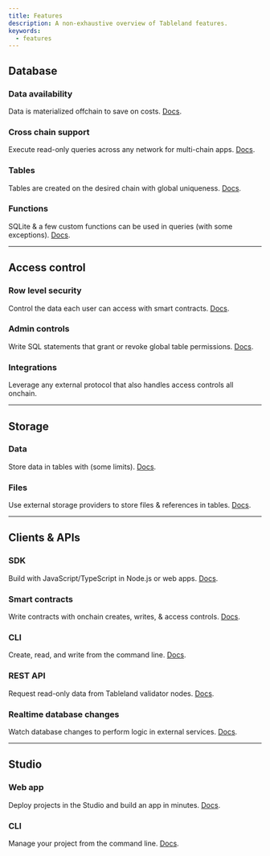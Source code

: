 ```yaml
---
title: Features
description: A non-exhaustive overview of Tableland features.
keywords:
  - features
---
```


## Database

### Data availability

Data is materialized offchain to save on costs. [Docs](/fundamentals/architecture/protocol-design).

### Cross chain support

Execute read-only queries across any network for multi-chain apps. [Docs](/fundamentals/supported-chains).

### Tables

Tables are created on the desired chain with global uniqueness. [Docs](/fundamentals/architecture/table-token).

### Functions

SQLite & a few custom functions can be used in queries (with some exceptions). [Docs](/sql/functions).

---

## Access control

### Row level security

Control the data each user can access with smart contracts. [Docs](/smart-contracts/controller).

### Admin controls

Write SQL statements that grant or revoke global table permissions. [Docs](/sql/access-control).

### Integrations

Leverage any external protocol that also handles access controls all onchain.

---

## Storage

### Data

Store data in tables with (some limits). [Docs](/fundamentals/limits).

### Files

Use external storage providers to store files & references in tables. [Docs](/playbooks/integrations/ipfs).

---

## Clients & APIs

### SDK

Build with JavaScript/TypeScript in Node.js or web apps. [Docs](/sdk).

### Smart contracts

Write contracts with onchain creates, writes, & access controls. [Docs](/smart-contracts).

### CLI

Create, read, and write from the command line. [Docs](/cli).

### REST API

Request read-only data from Tableland validator nodes. [Docs](/validator/api).

### Realtime database changes

Watch database changes to perform logic in external services. [Docs](/sdk/registry/subscribe).

---

## Studio

### Web app

Deploy projects in the Studio and build an app in minutes. [Docs](/studio/web).

### CLI

Manage your project from the command line. [Docs](/studio/cli).
